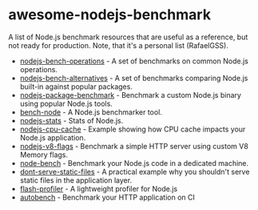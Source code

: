 # awesome-nodejs-benchmark

A list of Node.js benchmark resources that are useful as a reference, but not ready for production. Note, that it's a personal list (RafaelGSS).

* [nodejs-bench-operations](https://github.com/RafaelGSS/nodejs-bench-operations) - A set of benchmarks on common Node.js operations.
* [nodejs-bench-alternatives](https://github.com/RafaelGSS/nodejs-bench-alternatives) - A set of benchmarks comparing Node.js built-in against popular packages.
* [nodejs-package-benchmark](https://github.com/nodesource/nodejs-package-benchmark) - Benchmark a custom Node.js binary using popular Node.js tools.
* [bench-node](https://github.com/RafaelGSS/bench-node) - A Node.js benchmarker tool.
* [nodejs-stats](https://github.com/RafaelGSS/nodejs-stats) - Stats of Node.js.
* [nodejs-cpu-cache](https://github.com/RafaelGSS/nodejs-cpu-cache) - Example showing how CPU cache impacts your Node.js application.
* [nodejs-v8-flags](https://github.com/RafaelGSS/nodejs-v8-flags) - Benchmark a simple HTTP server using custom V8 Memory flags.
* [node-bench](https://github.com/RafaelGSS/node-bench-backend) - Benchmark your Node.js code in a dedicated machine.
* [dont-serve-static-files](https://github.com/RafaelGSS/dont-serve-static-files) - A practical example why you shouldn't serve static files in the application layer.
* [flash-profiler](https://github.com/RafaelGSS/flash-profiler) - A lightweight profiler for Node.js
* [autobench](https://github.com/RafaelGSS/autobench) - Benchmark your HTTP application on CI
